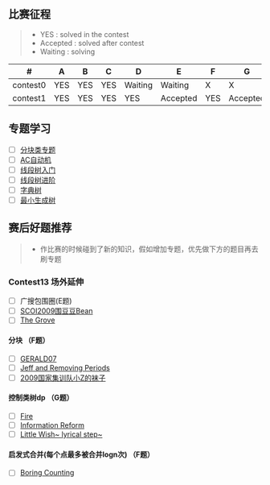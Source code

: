 ## 比赛征程
> * YES : solved in the contest
> * Accepted : solved after contest
> * Waiting : solving


  \# |  A  |  B  |  C  |  D  |  E  |  F  |  G  
---|---|---|---|---|---|---|---
|contest0|YES|  YES     | YES | Waiting | Waiting | X|X
| contest1 | YES   |   YES   | YES|YES|Accepted|YES|Accepted

## 专题学习
- [ ] [分块类专题](https://vjudge.net/contest/168545)
- [ ] [AC自动机](https://vjudge.net/contest/167921)
- [ ] [线段树入门](https://vjudge.net/contest/167923)
- [ ] [线段树进阶](https://vjudge.net/contest/167922)
- [ ] [字典树](https://vjudge.net/contest/167976)
- [ ] [最小生成树](https://vjudge.net/contest/167924)

## 赛后好题推荐
> * 作比赛的时候碰到了新的知识，假如增加专题，优先做下方的题目再去刷专题


### Contest13 场外延伸
- [ ] 广搜包围圈(E题)
- [ ] [SCOI2009围豆豆Bean](http://www.lydsy.com/JudgeOnline/problem.php?id=1294)
- [ ] [The Grove](http://poj.org/problem?id=3182)
#### 分块 （F题）
- [ ] [GERALD07](https://www.codechef.com/MARCH14/problems/GERALD07)
- [ ] [Jeff and Removing Periods](http://codeforces.com/problemset/problem/351/D)
- [ ] [2009国家集训队小Z的袜子](http://www.lydsy.com/JudgeOnline/problem.php?id=2038)
#### 控制类树dp （G题）
- [ ] [Fire](http://poj.org/problem?id=2152)
- [ ] [Information Reform](http://codeforces.com/contest/70/problem/E)
- [ ] [Little Wish~ lyrical step~](http://acm.hdu.edu.cn/showproblem.php?pid=4735)
#### 启发式合并(每个点最多被合并logn次) （F题）
- [ ] [Boring Counting](http://acm.hdu.edu.cn/showproblem.php?pid=4358)
